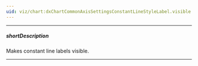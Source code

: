 ```yaml
---
uid: viz/chart:dxChartCommonAxisSettingsConstantLineStyleLabel.visible
---
```

---
##### shortDescription
Makes constant line labels visible.

---
